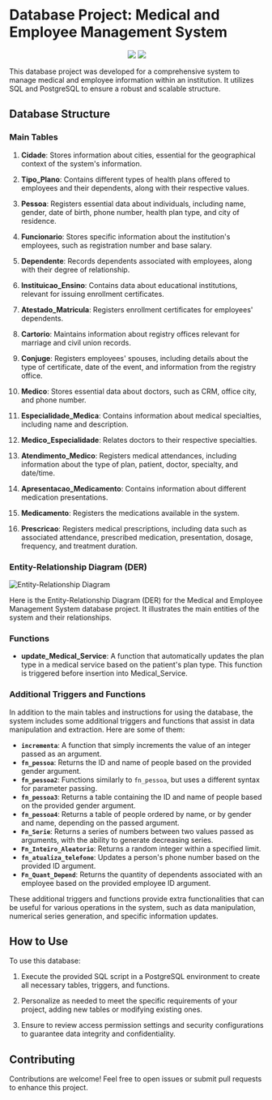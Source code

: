 # Database Project: Medical and Employee Management System

<p align="center">
  <img src="http://img.shields.io/static/v1?label=STATUS&message=DONE&color=GREEN&style=for-the-badge"/>
  <img src="http://img.shields.io/static/v1?label=postgresql&message=12.x&color=blue&style=for-the-badge&logo=postgresql"/>
</p>

This database project was developed for a comprehensive system to manage medical and employee information within an institution. It utilizes SQL and PostgreSQL to ensure a robust and scalable structure.

## Database Structure

### Main Tables

1. **Cidade**: Stores information about cities, essential for the geographical context of the system's information.

2. **Tipo_Plano**: Contains different types of health plans offered to employees and their dependents, along with their respective values.

3. **Pessoa**: Registers essential data about individuals, including name, gender, date of birth, phone number, health plan type, and city of residence.

4. **Funcionario**: Stores specific information about the institution's employees, such as registration number and base salary.

5. **Dependente**: Records dependents associated with employees, along with their degree of relationship.

6. **Instituicao_Ensino**: Contains data about educational institutions, relevant for issuing enrollment certificates.

7. **Atestado_Matricula**: Registers enrollment certificates for employees' dependents.

8. **Cartorio**: Maintains information about registry offices relevant for marriage and civil union records.

9. **Conjuge**: Registers employees' spouses, including details about the type of certificate, date of the event, and information from the registry office.

10. **Medico**: Stores essential data about doctors, such as CRM, office city, and phone number.

11. **Especialidade_Medica**: Contains information about medical specialties, including name and description.

12. **Medico_Especialidade**: Relates doctors to their respective specialties.

13. **Atendimento_Medico**: Registers medical attendances, including information about the type of plan, patient, doctor, specialty, and date/time.

14. **Apresentacao_Medicamento**: Contains information about different medication presentations.

15. **Medicamento**: Registers the medications available in the system.

16. **Prescricao**: Registers medical prescriptions, including data such as associated attendance, prescribed medication, presentation, dosage, frequency, and treatment duration.

### Entity-Relationship Diagram (DER)

![Entity-Relationship Diagram](https://github.com/guiipedroso/health_plan/blob/main/Diagrama%20ER%20de%20banco%20de%20dados%20(Plano%20de%20Sa%C3%BAde).svg)

Here is the Entity-Relationship Diagram (DER) for the Medical and Employee Management System database project. It illustrates the main entities of the system and their relationships.

### Functions

- **update_Medical_Service**: A function that automatically updates the plan type in a medical service based on the patient's plan type. This function is triggered before insertion into Medical_Service.

### Additional Triggers and Functions

In addition to the main tables and instructions for using the database, the system includes some additional triggers and functions that assist in data manipulation and extraction. Here are some of them:

- **`incrementa`**: A function that simply increments the value of an integer passed as an argument.
- **`fn_pessoa`**: Returns the ID and name of people based on the provided gender argument.
- **`fn_pessoa2`**: Functions similarly to `fn_pessoa`, but uses a different syntax for parameter passing.
- **`fn_pessoa3`**: Returns a table containing the ID and name of people based on the provided gender argument.
- **`fn_pessoa4`**: Returns a table of people ordered by name, or by gender and name, depending on the passed argument.
- **`Fn_Serie`**: Returns a series of numbers between two values passed as arguments, with the ability to generate decreasing series.
- **`Fn_Inteiro_Aleatorio`**: Returns a random integer within a specified limit.
- **`fn_atualiza_telefone`**: Updates a person's phone number based on the provided ID argument.
- **`Fn_Quant_Depend`**: Returns the quantity of dependents associated with an employee based on the provided employee ID argument.

These additional triggers and functions provide extra functionalities that can be useful for various operations in the system, such as data manipulation, numerical series generation, and specific information updates.

## How to Use

To use this database:

1. Execute the provided SQL script in a PostgreSQL environment to create all necessary tables, triggers, and functions.

2. Personalize as needed to meet the specific requirements of your project, adding new tables or modifying existing ones.

3. Ensure to review access permission settings and security configurations to guarantee data integrity and confidentiality.

## Contributing

Contributions are welcome! Feel free to open issues or submit pull requests to enhance this project.

